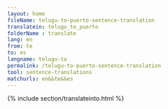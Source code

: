 ```yaml
---
layout: home
fileName: telugu-to-puerto-sentence-translation
translatein: telugu_to_puerto
folderName : translate
lang: en
from: te
to: es
langname: telugu-to
permalink: /telugu-to-puerto-sentence-translation
tool: sentence-translations
matchurls: en&&te&&es
---
```

{% include section/translateinto.html %}
